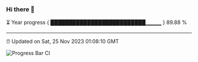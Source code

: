 ### Hi there 👋

⏳ Year progress { ██████████████████████████▁▁▁▁ } 89.88 %

---

⏰ Updated on Sat, 25 Nov 2023 01:08:10 GMT

![Progress Bar CI](https://github.com/liununu/liununu/workflows/Progress%20Bar%20CI/badge.svg)
